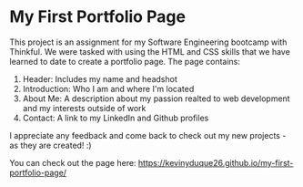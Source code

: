 # My First Portfolio Page

This project is an assignment for my Software Engineering bootcamp with Thinkful. We were tasked with using the HTML and CSS skills that we have learned to date to create a portfolio page. The page contains:

1. Header: Includes my name and headshot
2. Introduction: Who I am and where I'm located
3. About Me: A description about my passion realted to web development and my interests outside of work
4. Contact: A link to my LinkedIn and Github profiles

I appreciate any feedback and come back to check out my new projects - as they are created! :)

You can check out the page here: https://kevinyduque26.github.io/my-first-portfolio-page/
